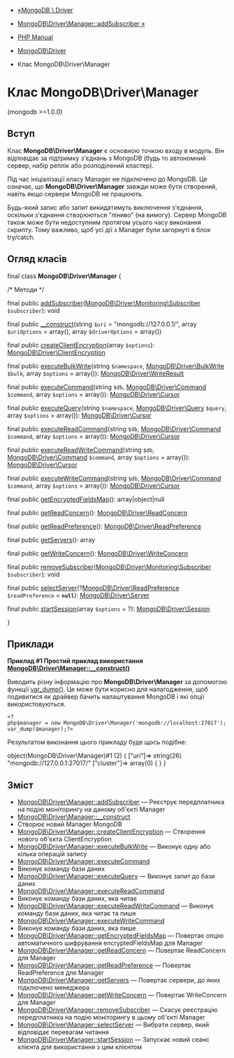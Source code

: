 - [«MongoDB \ Driver](book.mongodb.md)
- [MongoDB\Driver\Manager::addSubscriber »](mongodb-driver-manager.addsubscriber.md)

- [PHP Manual](index.md)
- [MongoDB\Driver](book.mongodb.md)
- Клас MongoDB\Driver\Manager

# Клас MongoDB\Driver\Manager

(mongodb \>=1.0.0)

## Вступ

Клас **MongoDB\Driver\Manager** є основною точкою входу в
модуль. Він відповідає за підтримку з'єднань з MongoDB (будь то
автономний сервер, набір реплік або розподілений кластер).

Під час ініціалізації класу Manager не підключено до MongoDB.
Це означає, що **MongoDB\Driver\Manager** завжди може бути створений,
навіть якщо сервери MongoDB не працюють.

Будь-який запис або запит викидатимуть виключення з'єднання,
оскільки з'єднання створюються "ліниво" (на вимогу). Сервер MongoDB
також може бути недоступним протягом усього часу виконання скрипту.
Тому важливо, щоб усі дії з Manager були загорнуті в блок
try/catch.

## Огляд класів

final class **MongoDB\Driver\Manager** {

/\* Методи \*/

final public
[addSubscriber](mongodb-driver-manager.addsubscriber.md)([MongoDB\Driver\Monitoring\Subscriber](class.mongodb-driver-monitoring-subscriber.md)
`$subscriber`): void

final public
[\_\_construct](mongodb-driver-manager.construct.md)(string `$uri` =
"mongodb://127.0.0.1/", array `$uriOptions` = array(), array
`$driverOptions` = array())

final public
[createClientEncryption](mongodb-driver-manager.createclientencryption.md)(array
`$options`):
[MongoDB\Driver\ClientEncryption](class.mongodb-driver-clientencryption.md)

final public
[executeBulkWrite](mongodb-driver-manager.executebulkwrite.md)(string
`$namespace`,
[MongoDB\Driver\BulkWrite](class.mongodb-driver-bulkwrite.md) `$bulk`,
array `$options` = array()):
[MongoDB\Driver\WriteResult](class.mongodb-driver-writeresult.md)

final public
[executeCommand](mongodb-driver-manager.executecommand.md)(string
`$db`, [MongoDB\Driver\Command](class.mongodb-driver-command.md)
`$command`, array `$options` = array()):
[MongoDB\Driver\Cursor](class.mongodb-driver-cursor.md)

final public
[executeQuery](mongodb-driver-manager.executequery.md)(string
`$namespace`, [MongoDB\Driver\Query](class.mongodb-driver-query.md)
`$query`, array `$options` = array()):
[MongoDB\Driver\Cursor](class.mongodb-driver-cursor.md)

final public
[executeReadCommand](mongodb-driver-manager.executereadcommand.md)(string
`$db`, [MongoDB\Driver\Command](class.mongodb-driver-command.md)
`$command`, array `$options` = array()):
[MongoDB\Driver\Cursor](class.mongodb-driver-cursor.md)

final public
[executeReadWriteCommand](mongodb-driver-manager.executereadwritecommand.md)(string
`$db`, [MongoDB\Driver\Command](class.mongodb-driver-command.md)
`$command`, array `$options` = array()):
[MongoDB\Driver\Cursor](class.mongodb-driver-cursor.md)

final public
[executeWriteCommand](mongodb-driver-manager.executewritecommand.md)(string
`$db`, [MongoDB\Driver\Command](class.mongodb-driver-command.md)
`$command`, array `$options` = array()):
[MongoDB\Driver\Cursor](class.mongodb-driver-cursor.md)

final public
[getEncryptedFieldsMap](mongodb-driver-manager.getencryptedfieldsmap.md)():
array\|object\|null

final public
[getReadConcern](mongodb-driver-manager.getreadconcern.md)():
[MongoDB\Driver\ReadConcern](class.mongodb-driver-readconcern.md)

final public
[getReadPreference](mongodb-driver-manager.getreadpreference.md)():
[MongoDB\Driver\ReadPreference](class.mongodb-driver-readpreference.md)

final public [getServers](mongodb-driver-manager.getservers.md)():
array

final public
[getWriteConcern](mongodb-driver-manager.getwriteconcern.md)():
[MongoDB\Driver\WriteConcern](class.mongodb-driver-writeconcern.md)

final public
[removeSubscriber](mongodb-driver-manager.removesubscriber.md)([MongoDB\Driver\Monitoring\Subscriber](class.mongodb-driver-monitoring-subscriber.md)
`$subscriber`): void

final public
[selectServer](mongodb-driver-manager.selectserver.md)(?[MongoDB\Driver\ReadPreference](class.mongodb-driver-readpreference.md)
`$readPreference` = **`null`**):
[MongoDB\Driver\Server](class.mongodb-driver-server.md)

final public
[startSession](mongodb-driver-manager.startsession.md)(array
`$options` = ?):
[MongoDB\Driver\Session](class.mongodb-driver-session.md)

}

## Приклади

**Приклад #1 Простий приклад використання
[MongoDB\Driver\Manager::\_\_construct()](mongodb-driver-manager.construct.md)**

Виводить різну інформацію про **MongoDB\Driver\Manager** за допомогою
функції [var_dump()](function.var-dump.md). Це може бути корисно для
налагодження, щоб подивитися як драйвер бачить налаштування MongoDB і які
опції використовуються.

` <?php$manager = new MongoDB\Driver\Manager('mongodb://localhost:27017');var_dump($manager);?> `

Результатом виконання цього прикладу буде щось подібне:

object(MongoDB\Driver\Manager)#1 (2) {
["uri"]=>
string(26) "mongodb://127.0.0.1:27017/"
["cluster"]=>
array(0) {
}
}

## Зміст

- [MongoDB\Driver\Manager::addSubscriber](mongodb-driver-manager.addsubscriber.md)
— Реєструє передплатника на подію моніторингу на даному об'єкті
Manager
- [MongoDB\Driver\Manager::\_\_construct](mongodb-driver-manager.construct.md)
- Створює новий Manager MongoDB
- [MongoDB\Driver\Manager::createClientEncryption](mongodb-driver-manager.createclientencryption.md)
— Створення нового об'єкта ClientEncryption
- [MongoDB\Driver\Manager::executeBulkWrite](mongodb-driver-manager.executebulkwrite.md)
— Виконує одну або кілька операцій запису
- [MongoDB\Driver\Manager::executeCommand](mongodb-driver-manager.executecommand.md)
- Виконує команду бази даних
- [MongoDB\Driver\Manager::executeQuery](mongodb-driver-manager.executequery.md)
— Виконує запит до бази даних
- [MongoDB\Driver\Manager::executeReadCommand](mongodb-driver-manager.executereadcommand.md)
- Виконує команду бази даних, яка читає
- [MongoDB\Driver\Manager::executeReadWriteCommand](mongodb-driver-manager.executereadwritecommand.md)
— Виконує команду бази даних, яка читає та пише
- [MongoDB\Driver\Manager::executeWriteCommand](mongodb-driver-manager.executewritecommand.md)
- Виконує команду бази даних, яка пише
- [MongoDB\Driver\Manager::getEncryptedFieldsMap](mongodb-driver-manager.getencryptedfieldsmap.md)
— Повертає опцію автоматичного шифрування encryptedFieldsMap для
Manager
- [MongoDB\Driver\Manager::getReadConcern](mongodb-driver-manager.getreadconcern.md)
— Повертає ReadConcern для Manager
- [MongoDB\Driver\Manager::getReadPreference](mongodb-driver-manager.getreadpreference.md)
— Повертає ReadPreference для Manager
- [MongoDB\Driver\Manager::getServers](mongodb-driver-manager.getservers.md)
— Повертає сервери, до яких підключено менеджера
- [MongoDB\Driver\Manager::getWriteConcern](mongodb-driver-manager.getwriteconcern.md)
— Повертає WriteConcern для Manager
- [MongoDB\Driver\Manager::removeSubscriber](mongodb-driver-manager.removesubscriber.md)
— Скасує реєстрацію передплатника на подію моніторингу в цьому
об'єкті Manager
- [MongoDB\Driver\Manager::selectServer](mongodb-driver-manager.selectserver.md)
— Вибрати сервер, який відповідає перевагам читання
- [MongoDB\Driver\Manager::startSession](mongodb-driver-manager.startsession.md)
— Запускає новий сеанс клієнта для використання з цим клієнтом
